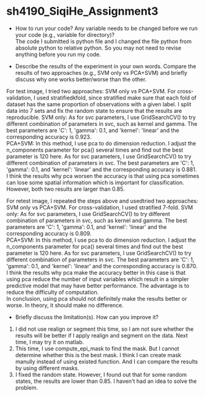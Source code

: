 # sh4190_SiqiHe_Assignment3

- How to run your code? Any variable needs to be changed before we run your code (e.g., variable for directory)? \
The code I submitted is python file and I changed the file python from absolute python to relative python. So you may not need to revise anything before you run my code.

- Describe the results of the experiment in your own words. Compare the results of two approaches (e.g., SVM only vs PCA+SVM) and briefly discuss  why one works better/worse than the other.  

For test image, I tried two approaches: SVM only vs PCA+SVM. For cross-validation, I used stratifiedkfold, since stratified make sure that each fold of dataset has the same proportion of observations with a given label. I split data into 7 sets and fix the random state to ensure that the results are reproducible. 
SVM only: As for svc parameters, I use GridSearchCV() to try different combination of parameters in svc, such as kernel and gamma. The best parameters are 'C': 1, 'gamma': 0.1, and 'kernel': 'linear' and the corresponding accuracy is 0.923. \
PCA+SVM: In this method, I use pca to do dimension reduction. I adjust the n_components parameter for pca() several times and find out the best parameter is 120 here. As for svc parameters, I use GridSearchCV() to try different combination of parameters in svc. The best parameters are 'C': 1, 'gamma': 0.1, and 'kernel': 'linear' and the corresponding accuracy is 0.881. \
I think the results why pca worsen the accuracy is that using pca sometimes can lose some spatial information which is important for classification. However, both two results are larger than 0.85. 

For retest image, I repeated the steps above and usedtried two approaches: SVM only vs PCA+SVM. For cross-validation, I used stratified 7-fold. 
SVM only: As for svc parameters, I use GridSearchCV() to try different combination of parameters in svc, such as kernel and gamma. The best parameters are 'C': 1, 'gamma': 0.1, and 'kernel': 'linear' and the corresponding accuracy is 0.809.  \
PCA+SVM: In this method, I use pca to do dimension reduction. I adjust the n_components parameter for pca() several times and find out the best parameter is 120 here. As for svc parameters, I use GridSearchCV() to try different combination of parameters in svc. The best parameters are 'C': 1, 'gamma': 0.1, and 'kernel': 'linear' and the corresponding accuracy is 0.870.  \
I think the results why pca make the accuracy better in this case is that using pca reduce the number of input variables which result in a simpler predictive model that may have better performance. The advantage is to reduce the difficulty of computation. \
In conclusion, using pca should not definitely make the results better or worse. In theory, it should make no difference. 

- Briefly discuss the limitation(s). How can you improve it? 
1. I did not use realign or segment this time, so I am not sure whether the results will be better if I apply realign and segment on the data. Next time, I may try it on matlab.
2. This time, I use compute_epi_mask to find the mask. But I cannot determine whether this is the best mask. I think I can create mask manully instead of using existed function. And I can compare the results by using different masks.
3. I fixed the random state. However, I found out that for some random states, the results are lower than 0.85. I haven't had an idea to solve the problem.
